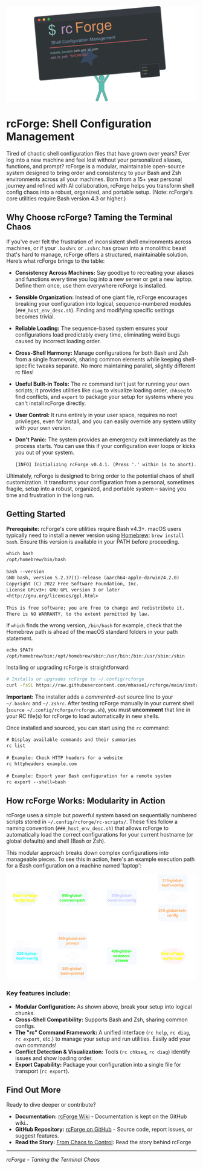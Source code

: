 ![rcForge-Stickman-Logo](res/stickman-rcforge-logo-trans.png)

# rcForge: Shell Configuration Management

Tired of chaotic shell configuration files that have grown over years? Ever log into a new machine and feel lost without your personalized aliases, functions, and prompt? rcForge is a modular, maintainable open-source system designed to bring order and consistency to your Bash and Zsh environments across all your machines. Born from a 15+ year personal journey and refined with AI collaboration, rcForge helps you transform shell config chaos into a robust, organized, and portable setup. (Note: rcForge's core utilities require Bash version 4.3 or higher.)

## Why Choose rcForge? Taming the Terminal Chaos

If you've ever felt the frustration of inconsistent shell environments across machines, or if your `.bashrc` or `.zshrc` has grown into a monolithic beast that's hard to manage, rcForge offers a structured, maintainable solution. Here’s what rcForge brings to the table:

* **Consistency Across Machines:** Say goodbye to recreating your aliases and functions every time you log into a new server or get a new laptop. Define them once, use them everywhere rcForge is installed.

* **Sensible Organization:** Instead of one giant file, rcForge encourages breaking your configuration into logical, sequence-numbered modules (`###_host_env_desc.sh`). Finding and modifying specific settings becomes trivial.

* **Reliable Loading:** The sequence-based system ensures your configurations load predictably every time, eliminating weird bugs caused by incorrect loading order.

* **Cross-Shell Harmony:** Manage configurations for both Bash and Zsh from a single framework, sharing common elements while keeping shell-specific tweaks separate. No more maintaining parallel, slightly different rc files!

* **Useful Built-in Tools:** The `rc` command isn't just for running your own scripts; it provides utilities like `diag` to visualize loading order, `chkseq` to find conflicts, and `export` to package your setup for systems where you can't install rcForge directly.

* **User Control:** It runs entirely in your user space, requires no root privileges, even for install, and you can easily override any system utility with your own version.

* **Don't Panic:** The system provides an emergency exit immediately as the process starts. You can use this if your configuration ever loops or kicks you out of your system.

  ```[INFO] Initializing rcForge v0.4.1. (Press '.' within 1s to abort).```

Ultimately, rcForge is designed to bring order to the potential chaos of shell customization. It transforms your configuration from a personal, sometimes fragile, setup into a robust, organized, and portable system – saving you time and frustration in the long run.

## Getting Started

**Prerequisite:** rcForge's core utilities require Bash v4.3+. macOS users typically need to install a newer version using [Homebrew](https://brew.sh/): `brew install bash`. Ensure this version is available in your PATH before proceeding.

```
which bash
/opt/homebrew/bin/bash

bash --version
GNU bash, version 5.2.37(1)-release (aarch64-apple-darwin24.2.0)
Copyright (C) 2022 Free Software Foundation, Inc.
License GPLv3+: GNU GPL version 3 or later <http://gnu.org/licenses/gpl.html>

This is free software; you are free to change and redistribute it.
There is NO WARRANTY, to the extent permitted by law.
```

If `which` finds the wrong version, `/bin/bash` for example, check that the Homebrew path is ahead of the macOS standard folders in your path statement.

```
echo $PATH
/opt/homebrew/bin:/opt/homebrew/sbin:/usr/bin:/bin:/usr/sbin:/sbin
```

Installing or upgrading rcForge is straightforward:

```bash
# Installs or upgrades rcForge to ~/.config/rcforge
curl -fsSL https://raw.githubusercontent.com/mhasse1/rcforge/main/install.sh | bash
```

**Important:** The installer adds a *commented-out* source line to your `~/.bashrc` and `~/.zshrc`. After testing rcForge manually in your current shell (`source ~/.config/rcforge/rcforge.sh`), you must **uncomment** that line in your RC file(s) for rcForge to load automatically in new shells.

Once installed and sourced, you can start using the `rc` command:

```
# Display available commands and their summaries
rc list

# Example: Check HTTP headers for a website
rc httpheaders example.com

# Example: Export your Bash configuration for a remote system
rc export --shell=bash
```

## How rcForge Works: Modularity in Action

rcForge uses a simple but powerful system based on sequentially numbered scripts stored in `~/.config/rcforge/rc-scripts/`. These files follow a naming convention (`###_host_env_desc.sh`) that allows rcForge to automatically load the correct configurations for your current hostname (or global defaults) and shell (Bash or Zsh).

This modular approach breaks down complex configurations into manageable pieces. To see this in action, here's an example execution path for a Bash configuration on a machine named 'laptop':

![image-20250409000320999](res/simple-rc-load.png)

### Key features include:

* **Modular Configuration:** As shown above, break your setup into logical chunks.
* **Cross-Shell Compatibility:** Supports Bash and Zsh, sharing common configs.
* **The "rc" Command Framework:** A unified interface (`rc help`, `rc diag`, `rc export`, etc.) to manage your setup and run utilities. Easily add your own commands!
* **Conflict Detection & Visualization:** Tools (`rc chkseq`, `rc diag`) identify issues and show loading order.
* **Export Capability:** Package your configuration into a single file for transport (`rc export`).

## Find Out More

Ready to dive deeper or contribute?

* **Documentation:** [rcForge Wiki](https://github.com/mhasse1/rcforge/wiki) - Documentation is kept on the GitHub wiki..
* **GitHub Repository:** [rcForge on GitHub](https://github.com/mhasse1/rcforge) - Source code, report issues, or suggest features.
* **Read the Story:** [From Chaos to Control](https://www.linkedin.com/pulse/from-chaos-control-how-i-transformed-my-shell-config-open-mark-hasse-6wqcc): Read the story behind rcForge

---
*rcForge - Taming the Terminal Chaos*

